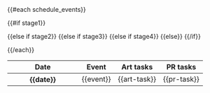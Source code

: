 <!-- ReleaseScheduleTable Template -->
<table class="table table-hover table-striped">
  <thead>
  <tr>
    <th width="146">Date</th>
    <th>Event</th>
    <th>Art tasks</th>
    <th>PR tasks</t>
  </tr>
  </thead>
  <tbody>
  {{#each schedule_events}}

  {{#if stage1}}
    <tr class="success">
  {{else if stage2}}
    <tr class="warning">
  {{else if stage3}}
    <tr class="danger">
  {{else if stage4}}
    <tr class="info">
  {{else}}
    <tr>
  {{/if}}
      <th width="146" scope="row">{{date}}</th>
      <td style="vertical-align: middle;">{{event}}</td>
      <td style="vertical-align: middle;">{{art-task}}</td>
      <td style="vertical-align: middle;">{{pr-task}}</td>
    </tr>
    
  {{/each}}
  </tbody>
</table>
